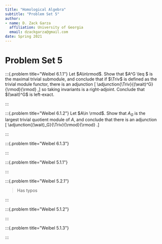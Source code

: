 ```yaml
---
title: "Homological Algebra"
subtitle: "Problem Set 5"
author:
- name: D. Zack Garza
  affiliation: University of Georgia 
  email: dzackgarza@gmail.com 
date: Spring 2021
---
```


# Problem Set 5  

:::{.problem title="Weibel 6.1.1"}
Let $A\in\rmod$. 
Show that $A^G \leq $ is the maximal trivial submodule, and conclude that if $\Triv$ is defined as the trivial module functor, there is an adjunction
\[
\adjunction{\Triv}{(\wait)^G}{\rmod}{\rmod}
,\]
so taking invariants is a right-adjoint.
Conclude that $(\wait)^G$ is left-exact.

:::

:::{.problem title="Weibel 6.1.2"}
Let $A\in \rmod$.
Show that $A_G$ is the largest trivial quotient module of $A$, and conclude that there is an adjunction
\[
\adjunction{(\wait)_G}{\Triv}{\rmod}{\rmod}
.\]

:::

:::{.problem title="Weibel 6.1.3"}

:::


:::{.problem title="Weibel 5.1.1"}

:::

:::{.problem title="Weibel 5.2.1"}
> Has typos

:::

:::{.problem title="Weibel 5.1.2"}

:::


:::{.problem title="Weibel 5.1.3"}

:::
